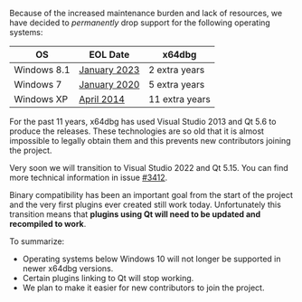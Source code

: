 Because of the increased maintenance burden and lack of resources, we have decided to _permanently_ drop support for the following operating systems:

|OS|EOL Date|x64dbg|
|-|-|-|
|Windows 8.1|[January 2023](https://learn.microsoft.com/en-us/lifecycle/products/windows-81)|2 extra years|
|Windows 7|[January 2020](https://learn.microsoft.com/en-us/lifecycle/products/windows-7)|5 extra years|
|Windows XP|[April 2014](https://learn.microsoft.com/en-us/lifecycle/products/windows-xp)|11 extra years|

For the past 11 years, x64dbg has used Visual Studio 2013 and Qt 5.6 to produce the releases. These technologies are so old that it is almost impossible to legally obtain them and this prevents new contributors joining the project.

Very soon we will transition to Visual Studio 2022 and Qt 5.15. You can find more technical information in issue [#3412](https://github.com/x64dbg/x64dbg/issues/3412).

Binary compatibility has been an important goal from the start of the project and the very first plugins ever created still work today. Unfortunately this transition means that **plugins using Qt will need to be updated and recompiled to work**.

To summarize:
- Operating systems below Windows 10 will not longer be supported in newer x64dbg versions.
- Certain plugins linking to Qt will stop working.
- We plan to make it easier for new contributors to join the project.
